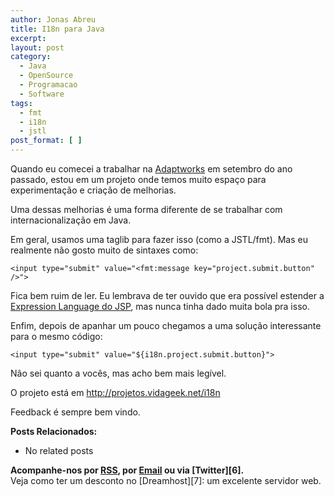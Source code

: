 ```yaml
---
author: Jonas Abreu
title: I18n para Java
excerpt:
layout: post
category:
  - Java
  - OpenSource
  - Programacao
  - Software
tags:
  - fmt
  - i18n
  - jstl
post_format: [ ]
---
```

Quando eu comecei a trabalhar na [Adaptworks][1] em setembro do ano passado, estou em um projeto onde temos muito espaço para experimentação e criação de melhorias.

Uma dessas melhorias é uma forma diferente de se trabalhar com internacionalização em Java.

Em geral, usamos uma taglib para fazer isso (como a JSTL/fmt). Mas eu realmente não gosto muito de sintaxes como:

    
    <input type="submit" value="<fmt:message key="project.submit.button" />">
    

Fica bem ruim de ler. Eu lembrava de ter ouvido que era possível estender a [Expression Language do JSP][2], mas nunca tinha dado muita bola pra isso.

Enfim, depois de apanhar um pouco chegamos a uma solução interessante para o mesmo código:

    
    <input type="submit" value="${i18n.project.submit.button}">
    

Não sei quanto a vocês, mas acho bem mais legível.

O projeto está em <http://projetos.vidageek.net/i18n>

Feedback é sempre bem vindo.

**Posts Relacionados:** 
*   No related posts









**Acompanhe-nos por [ RSS][4], por [Email][5] ou via [Twitter][6].**  
Veja como ter um desconto no [Dreamhost][7]: um excelente servidor web.

 [1]: http://www.adaptworks.com.br
 [2]: http://java.sun.com/j2ee/1.4/docs/tutorial/doc/JSPIntro7.html
 [3]: https://twitter.com/share
 [4]: http://feeds.feedburner.com/VidaGeek
 [5]: http://feedburner.google.com/fb/a/mailverify?uri=VidaGeek&loc=pt_BR


